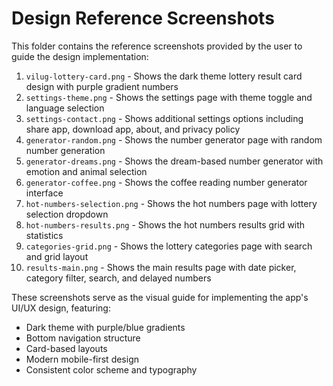 
# Design Reference Screenshots

This folder contains the reference screenshots provided by the user to guide the design implementation:

1. `vilug-lottery-card.png` - Shows the dark theme lottery result card design with purple gradient numbers
2. `settings-theme.png` - Shows the settings page with theme toggle and language selection
3. `settings-contact.png` - Shows additional settings options including share app, download app, about, and privacy policy
4. `generator-random.png` - Shows the number generator page with random number generation
5. `generator-dreams.png` - Shows the dream-based number generator with emotion and animal selection
6. `generator-coffee.png` - Shows the coffee reading number generator interface
7. `hot-numbers-selection.png` - Shows the hot numbers page with lottery selection dropdown
8. `hot-numbers-results.png` - Shows the hot numbers results grid with statistics
9. `categories-grid.png` - Shows the lottery categories page with search and grid layout
10. `results-main.png` - Shows the main results page with date picker, category filter, search, and delayed numbers

These screenshots serve as the visual guide for implementing the app's UI/UX design, featuring:
- Dark theme with purple/blue gradients
- Bottom navigation structure
- Card-based layouts
- Modern mobile-first design
- Consistent color scheme and typography
